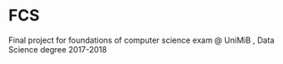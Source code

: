 # FCS
Final project for foundations of computer science exam @ UniMiB , Data Science degree 2017-2018
